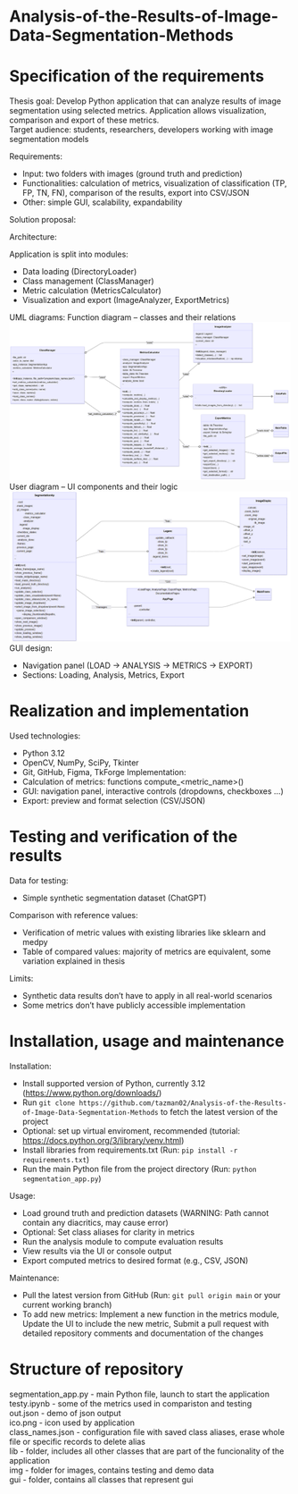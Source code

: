 # Analysis-of-the-Results-of-Image-Data-Segmentation-Methods

# Specification of the requirements 
Thesis goal: Develop Python application that can analyze results of image segmentation using selected metrics. Application allows visualization, comparison and export of these metrics.  
Target audience: students, researchers, developers working with image segmentation models  

Requirements:
-	Input: two folders with images (ground truth and prediction)  
-	Functionalities: calculation of metrics, visualization of classification (TP, FP, TN, FN), comparison of the results, export into CSV/JSON  
-	Other: simple GUI, scalability, expandability
  
Solution proposal:

Architecture: 

Application is split into modules:
-	Data loading (DirectoryLoader)
-	Class management (ClassManager)
-	Metric calculation (MetricsCalculator)
-	Visualization and export (ImageAnalyzer, ExportMetrics)

UML diagrams:
Function diagram – classes and their relations
![UML diagram functions](img/uml_func.png)  
User diagram – UI components and their logic
![UML diagram UI](img/uml_ui.png)  
GUI design:
-	Navigation panel (LOAD -> ANALYSIS -> METRICS -> EXPORT)
-	Sections: Loading, Analysis, Metrics, Export
  
# Realization and implementation
Used technologies:
-	Python 3.12
-	OpenCV, NumPy, SciPy, Tkinter
-	Git, GitHub, Figma, TkForge
 Implementation:
-	Calculation of metrics: functions compute_<metric_name>()
-	GUI: navigation panel, interactive controls (dropdowns, checkboxes …)
-	Export: preview and format selection (CSV/JSON)

# Testing and verification of the results
Data for testing:
-	Simple synthetic segmentation dataset (ChatGPT)

Comparison with reference values:
-	Verification of metric values with existing libraries like sklearn and medpy
-	Table of compared values: majority of metrics are equivalent, some variation explained in thesis

Limits:
-	Synthetic data results don’t have to apply in all real-world scenarios
-	Some metrics don’t have publicly accessible implementation


# Installation, usage and maintenance
Installation:
-	Install supported version of Python, currently 3.12 (https://www.python.org/downloads/)
-	Run `git clone https://github.com/tazman02/Analysis-of-the-Results-of-Image-Data-Segmentation-Methods`  to fetch the latest version of the project
-	Optional: set up virtual enviroment, recommended (tutorial: https://docs.python.org/3/library/venv.html)
-	Install libraries from requirements.txt
(Run: `pip install -r requirements.txt`)
-	Run the main Python file from the project directory
(Run: `python segmentation_app.py`)

Usage:
-	Load ground truth and prediction datasets (WARNING: Path cannot contain any diacritics, may cause error)
-	Optional: Set class aliases for clarity in metrics
-	Run the analysis module to compute evaluation results
-	View results via the UI or console output
-	Export computed metrics to desired format (e.g., CSV, JSON)
  
Maintenance:
-	Pull the latest version from GitHub
(Run: `git pull origin main` or your current working branch)
-	To add new metrics:  Implement a new function in the metrics module,  Update the UI to include the new metric,  Submit a pull request with detailed repository comments and documentation of the changes


# Structure of repository
segmentation_app.py - main Python file, launch to start the application  
testy.ipynb - some of the metrics used in compariston and testing  
out.json - demo of json output  
ico.png - icon used by application  
class_names.json - configuration file with saved class aliases, erase whole file or specific records to delete alias  
lib - folder, includes all other classes that are part of the funcionality of the application  
img - folder for images, contains testing and demo data  
gui - folder, contains all classes that represent gui  


